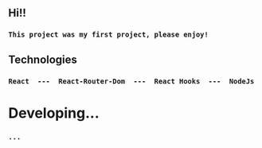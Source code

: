 ## Hi!!

### `This project was my first project, please enjoy!`

## Technologies

### `React  ---  React-Router-Dom  ---  React Hooks  ---  NodeJs`

# Developing...

### `...`



